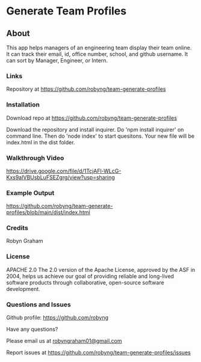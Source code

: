 # Generate Team Profiles 

## About 
This app helps managers of an engineering team display their team online. It can track their email, id, office number, school, and  github username. It can sort by Manager, Engineer, or Intern. 

### Links

Repository at https://github.com/robyng/team-generate-profiles

### Installation
Download repo at https://github.com/robyng/team-generate-profiles

Download the repository and install inquirer. Do 'npm install inquirer' on command line. Then do 'node index' to start quesitons. Your new file will be index.html in the dist folder.

### Walkthrough Video
 https://drive.google.com/file/d/1TcjAFl-WLcG-Kxs9aIVBUsbLuFSEZgrg/view?usp=sharing 

### Example Output
https://github.com/robyng/team-generate-profiles/blob/main/dist/index.html 

### Credits
Robyn Graham

### License
APACHE 2.0
The 2.0 version of the Apache License, approved by the ASF in 2004, helps us achieve our goal of providing reliable and long-lived software products through collaborative, open-source software development.


### Questions and Issues
Github profile: https://github.com/robyng

Have any questions?

Please email us at robyngraham01@gmail.com

Report issues at https://github.com/robyng/team-generate-profiles/issues